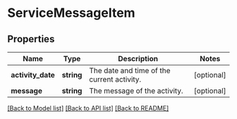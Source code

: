 # ServiceMessageItem

## Properties
Name | Type | Description | Notes
------------ | ------------- | ------------- | -------------
**activity_date** | **string** | The date and time of the current activity. | [optional] 
**message** | **string** | The message of the activity. | [optional] 

[[Back to Model list]](../README.md#documentation-for-models) [[Back to API list]](../README.md#documentation-for-api-endpoints) [[Back to README]](../README.md)


